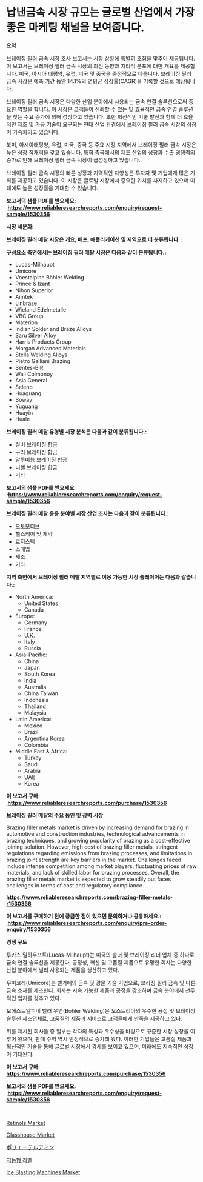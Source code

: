 <p><h1>납낸금속 시장 규모는 글로벌 산업에서 가장 좋은 마케팅 채널을 보여줍니다.</h1></p><p><strong>요약</strong></p>
<p><p>브레이징 필러 금속 시장 조사 보고서는 시장 상황에 특별히 초점을 맞추어 제공됩니다. 이 보고서는 브레이징 필러 금속 시장의 최신 동향과 지리적 분포에 대한 개요를 제공합니다. 미국, 아시아 태평양, 유럽, 미국 및 중국을 중점적으로 다룹니다. 브레이징 필러 금속 시장은 예측 기간 동안 14.1%의 연평균 성장률(CAGR)을 기록할 것으로 예상됩니다.</p><p>브레이징 필러 금속 시장은 다양한 산업 분야에서 사용되는 금속 연결 솔루션으로써 중요한 역할을 합니다. 이 시장은 고객들이 신뢰할 수 있는 및 효율적인 금속 연결 솔루션을 찾는 수요 증가에 의해 성장하고 있습니다. 또한 혁신적인 기술 발전과 함께 더 효율적인 제조 및 가공 기술이 요구되는 현대 산업 환경에서 브레이징 필러 금속 시장의 성장이 가속화되고 있습니다.</p><p>북미, 아시아태평양, 유럽, 미국, 중국 등 주요 시장 지역에서 브레이징 필러 금속 시장은 높은 성장 잠재력을 갖고 있습니다. 특히 중국에서의 제조 산업의 성장과 수출 경쟁력의 증가로 인해 브레이징 필러 금속 시장이 급성장하고 있습니다.</p><p>브레이징 필러 금속 시장의 빠른 성장과 지역적인 다양성은 투자자 및 기업에게 많은 기회를 제공하고 있습니다. 이 시장은 글로벌 시장에서 중요한 위치를 차지하고 있으며 미래에도 높은 성장률을 기대할 수 있습니다.</p></p>
<p><strong>보고서의 샘플 PDF를 받으세요: &nbsp;<a href="https://www.reliableresearchreports.com/enquiry/request-sample/1530356">https://www.reliableresearchreports.com/enquiry/request-sample/1530356</a></strong></p>
<p><strong>시장 세분화:</strong></p>
<p><strong> 브레이징 필러 메탈 시장은 개요, 배포, 애플리케이션 및 지역으로 더 분류됩니다. :</strong></p>
<p><strong>구성요소 측면에서는 브레이징 필러 메탈 시장은 다음과 같이 분류됩니다.:</strong></p>
<p><ul><li>Lucas-Milhaupt</li><li>Umicore</li><li>Voestalpine Böhler Welding</li><li>Prince & Izant</li><li>Nihon Superior</li><li>Aimtek</li><li>Linbraze</li><li>Wieland Edelmetalle</li><li>VBC Group</li><li>Materion</li><li>Indian Solder and Braze Alloys</li><li>Saru Silver Alloy</li><li>Harris Products Group</li><li>Morgan Advanced Materials</li><li>Stella Welding Alloys</li><li>Pietro Galliani Brazing</li><li>Sentes-BIR</li><li>Wall Colmonoy</li><li>Asia General</li><li>Seleno</li><li>Huaguang</li><li>Boway</li><li>Yuguang</li><li>Huayin</li><li>Huale</li></ul></p>
<p><strong> 브레이징 필러 메탈 유형별 시장 분석은 다음과 같이 분류됩니다.:</strong></p>
<p><ul><li>실버 브레이징 합금</li><li>구리 브레이징 합금</li><li>알루미늄 브레이징 합금</li><li>니켈 브레이징 합금</li><li>기타</li></ul></p>
<p><strong>보고서의 샘플 PDF를 받으세요 :<a href="https://www.reliableresearchreports.com/enquiry/request-sample/1530356">https://www.reliableresearchreports.com/enquiry/request-sample/1530356</a></strong></p>
<p><strong> 브레이징 필러 메탈 응용 분야별 시장 산업 조사는 다음과 같이 분류됩니다.:</strong></p>
<p><ul><li>오토모티브</li><li>헬스케어 및 제약</li><li>로지스틱</li><li>소매업</li><li>제조</li><li>기타</li></ul></p>
<p><strong>지역 측면에서 브레이징 필러 메탈 지역별로 이용 가능한 시장 플레이어는 다음과 같습니다.:</strong></p>
<p><ul>
    <li>
        North America:
        <ul>
            <li>United States</li>
            <li>Canada</li>
        </ul>
    </li>
    <li>
        Europe:
        <ul>
            <li>Germany</li>
            <li>France</li>
            <li>U.K.</li>
            <li>Italy</li>
            <li>Russia</li>
        </ul>
    </li>
    <li>
        Asia-Pacific:
        <ul>
            <li>China</li>
            <li>Japan</li>
            <li>South Korea</li>
            <li>India</li>
            <li>Australia</li>
            <li>China Taiwan</li>
            <li>Indonesia</li>
            <li>Thailand</li>
            <li>Malaysia</li>
        </ul>
    </li>
    <li>
        Latin America:
        <ul>
            <li>Mexico</li>
            <li>Brazil</li>
            <li>Argentina Korea</li>
            <li>Colombia</li>
        </ul>
    </li>
    <li>
        Middle East & Africa:
        <ul>
            <li>Turkey</li>
            <li>Saudi</li>
            <li>Arabia</li>
            <li>UAE</li>
            <li>Korea</li>
        </ul>
    </li>
    </ul></p>
<p><strong>이 보고서 구매: &nbsp;<a href="https://www.reliableresearchreports.com/purchase/1530356">https://www.reliableresearchreports.com/purchase/1530356</a></strong></p>
<p><strong>브레이징 필러 메탈의 주요 동인 및 장벽 시장</strong></p>
<p><p>Brazing filler metals market is driven by increasing demand for brazing in automotive and construction industries, technological advancements in brazing techniques, and growing popularity of brazing as a cost-effective joining solution. However, high cost of brazing filler metals, stringent regulations regarding emissions from brazing processes, and limitations in brazing joint strength are key barriers in the market. Challenges faced include intense competition among market players, fluctuating prices of raw materials, and lack of skilled labor for brazing processes. Overall, the brazing filler metals market is expected to grow steadily but faces challenges in terms of cost and regulatory compliance.</p></p>
<p><strong><a href="https://www.reliableresearchreports.com/brazing-filler-metals-r1530356">https://www.reliableresearchreports.com/brazing-filler-metals-r1530356</a></strong></p>
<p><strong>이 보고서를 구매하기 전에 궁금한 점이 있으면 문의하거나 공유하세요.: &nbsp;<a href="https://www.reliableresearchreports.com/enquiry/pre-order-enquiry/1530356">https://www.reliableresearchreports.com/enquiry/pre-order-enquiry/1530356</a></strong></p>
<p><strong>경쟁 구도</strong></p>
<p><p>루카스 밀하우프트(Lucas-Milhaupt)는 미국의 솔더 및 브레이징 리더 업체 중 하나로 금속 연결 솔루션을 제공한다. 공정성, 혁신 및 고품질 제품으로 유명한 회사는 다양한 산업 분야에서 널리 사용되는 제품을 생산하고 있다.</p><p>우미코레(Umicore)는 벨기에의 금속 및 광물 기술 기업으로, 브라징 필러 금속 및 다른 금속 소재를 제조한다. 회사는 지속 가능한 제품과 공정을 강조하며 금속 분야에서 선두적인 입지를 갖추고 있다.</p><p>보에스트알피네 벨러 우연(Bohler Welding)은 오스트리아의 우수한 용접 및 브레이징 솔루션 제조업체로, 고품질의 제품과 서비스로 고객들에게 만족을 제공하고 있다. </p><p>위를 제시된 회사들 중 일부는 각자의 특성과 우수성을 바탕으로 꾸준한 시장 성장을 이루어 왔으며, 판매 수익 역시 안정적으로 증가해 왔다. 이러한 기업들은 고품질 제품과 혁신적인 기술을 통해 글로벌 시장에서 강세를 보이고 있으며, 미래에도 지속적인 성장이 기대된다.</p></p>
<p><strong>이 보고서 구매: &nbsp; <a href="https://www.reliableresearchreports.com/purchase/1530356">https://www.reliableresearchreports.com/purchase/1530356</a></strong></p>
<p><strong>보고서의 샘플 PDF를 받으세요: &nbsp;<a href="https://www.reliableresearchreports.com/enquiry/request-sample/1530356">https://www.reliableresearchreports.com/enquiry/request-sample/1530356</a></strong><strong></strong></p>
<p>&nbsp;</p>
<p><p><a href="https://issuu.com/reportprime-2/docs/retinols-market-size-2030.pptx">Retinols Market</a></p><p><a href="https://github.com/jhcraigie/Market-Research-Report-List-3/blob/main/glasshouse-market.md">Glasshouse Market</a></p><p><a href="https://github.com/xnljig2898992/Market-Research-Report-List-1/blob/main/982836428814.md">ポリエーテルアミン</a></p><p><a href="https://github.com/Elenrrera7685/Market-Research-Report-List-1/blob/main/411433626429.md">지능형 라벨</a></p><p><a href="https://github.com/sonuprakash1/Market-Research-Report-List-2/blob/main/ice-blasting-machines-market.md">Ice Blasting Machines Market</a></p></p>